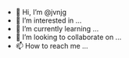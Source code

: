 - 👋 Hi, I’m @jvnjg
- 👀 I’m interested in ...
- 🌱 I’m currently learning ...
- 💞️ I’m looking to collaborate on ...
- 📫 How to reach me ...

<!---
jvnjg/jvnjg is a ✨ special ✨ repository because its `README.md` (this file) appears on your GitHub profile.
You can click the Preview link to take a look at your changes.
--->
